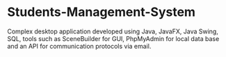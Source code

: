 # Students-Management-System
Complex desktop application developed using Java, JavaFX, Java Swing, SQL, tools such as SceneBuilder for GUI, PhpMyAdmin for local data base and an API for communication protocols via email.
